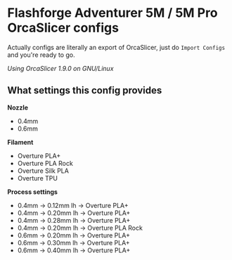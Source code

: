 # Flashforge Adventurer 5M / 5M Pro OrcaSlicer configs

Actually configs are literally an export of OrcaSlicer, just do `Import Configs` and you're ready to go.

*Using OrcaSlicer 1.9.0 on GNU/Linux*


## What settings this config provides

**Nozzle**

- 0.4mm
- 0.6mm


**Filament**

- Overture PLA+
- Overture PLA Rock
- Overture Silk PLA
- Overture TPU


**Process settings**

- 0.4mm -> 0.12mm lh -> Overture PLA+
- 0.4mm -> 0.20mm lh -> Overture PLA+
- 0.4mm -> 0.28mm lh -> Overture PLA+
- 0.4mm -> 0.20mm lh -> Overture PLA Rock
- 0.6mm -> 0.20mm lh -> Overture PLA+
- 0.6mm -> 0.30mm lh -> Overture PLA+
- 0.6mm -> 0.40mm lh -> Overture PLA+
